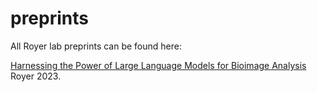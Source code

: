# preprints
All Royer lab preprints can be found here:

[Harnessing the Power of Large Language Models for Bioimage Analysis](https://github.com/royerlab/preprints/blob/main/Omega%20%E2%80%93%20Harnessing%20the%20Power%20of%20Large%20Language%20Models%20for%20Bioimage%20Analysis.pdf) Royer 2023.
